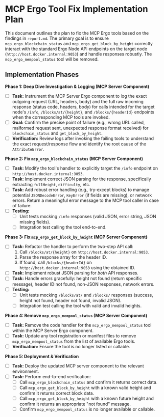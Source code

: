 # MCP Ergo Tool Fix Implementation Plan

This document outlines the plan to fix the MCP Ergo tools based on the findings in `report.md`. The primary goal is to ensure `mcp_ergo_blockchain_status` and `mcp_ergo_get_block_by_height` correctly interact with the standard Ergo Node API endpoints on the target node (`http://host.docker.internal:9053`) and handle responses robustly. The `mcp_ergo_mempool_status` tool will be removed.

## Implementation Phases

**Phase 1: Deep Dive Investigation & Logging (MCP Server Component)**

*   [ ] **Task:** Instrument the MCP Server Ergo component to log the exact outgoing request (URL, headers, body) and the full raw incoming response (status code, headers, body) for calls intended for the target node's `/info`, `/blocks/at/{height}`, and `/blocks/{headerId}` endpoints when the corresponding MCP tools are invoked.
*   [ ] **Goal:** Confirm the precise point of failure (e.g., wrong URL called, malformed request sent, unexpected response format received) for `blockchain_status` and `get_block_by_height`.
*   [ ] **Verification:** Review logs after invoking the failing tools to understand the exact request/response flow and identify the root cause of the `AttributeError`.

**Phase 2: Fix `mcp_ergo_blockchain_status` (MCP Server Component)**

*   [ ] **Task:** Modify the tool's handler to explicitly target the `/info` endpoint on `http://host.docker.internal:9053`.
*   [ ] **Task:** Implement correct JSON parsing for the response, specifically extracting `fullHeight`, `difficulty`, etc.
*   [ ] **Task:** Add robust error handling (e.g., try-except blocks) to manage potential `JSONDecodeError`, `KeyError` (if fields are missing), or network errors. Return a meaningful error message to the MCP tool caller in case of failure.
*   [ ] **Testing:**
    *   [ ] Unit tests mocking `/info` responses (valid JSON, error string, JSON missing fields).
    *   [ ] Integration test calling the tool end-to-end.

**Phase 3: Fix `mcp_ergo_get_block_by_height` (MCP Server Component)**

*   [ ] **Task:** Refactor the handler to perform the two-step API call:
    1.  Call `/blocks/at/{height}` on `http://host.docker.internal:9053`.
    2.  Parse the response array for the header ID.
    3.  If found, call `/blocks/{headerId}` on `http://host.docker.internal:9053` using the obtained ID.
*   [ ] **Task:** Implement robust JSON parsing for *both* API responses.
*   [ ] **Task:** Handle errors gracefully: height not found (return specific message), header ID not found, non-JSON responses, network errors.
*   [ ] **Testing:**
    *   [ ] Unit tests mocking `/blocks/at/` and `/blocks/` responses (success, height not found, header not found, invalid JSON).
    *   [ ] Integration test calling the tool with valid and invalid heights.

**Phase 4: Remove `mcp_ergo_mempool_status` (MCP Server Component)**

*   [ ] **Task:** Remove the code handler for the `mcp_ergo_mempool_status` tool within the MCP Server Ergo component.
*   [ ] **Task:** Update any tool registration or manifest files to remove `mcp_ergo_mempool_status` from the list of available Ergo tools.
*   [ ] **Verification:** Ensure the tool is no longer listed or callable.

**Phase 5: Deployment & Verification**

*   [ ] **Task:** Deploy the updated MCP server component to the relevant environment.
*   [ ] **Task:** Perform end-to-end verification:
    *   [ ] Call `mcp_ergo_blockchain_status` and confirm it returns correct data.
    *   [ ] Call `mcp_ergo_get_block_by_height` with a known valid height and confirm it returns correct block data.
    *   [ ] Call `mcp_ergo_get_block_by_height` with a known future height and confirm it returns an appropriate "not found" message.
    *   [ ] Confirm `mcp_ergo_mempool_status` is no longer available or callable. 